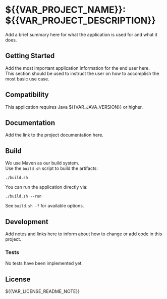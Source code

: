 # ${{VAR_PROJECT_NAME}}: ${{VAR_PROJECT_DESCRIPTION}}

Add a brief summary here for what the application is used for and what it does.


## Getting Started

Add the most important application information for the end user here.  
This section should be used to instruct the user on how to accomplish the most basic use case.


## Compatibility

This application requires Java ${{VAR_JAVA_VERSION}} or higher.


## Documentation

Add the link to the project documentation here.


## Build

We use Maven as our build system.  
Use the ```build.sh``` script to build the artifacts:
```
./build.sh
```

You can run the application directly via:
```
./build.sh --run
```
See ```build.sh -?``` for available options.


## Development

Add notes and links here to inform about how to change or add code in this project.

### Tests

No tests have been implemented yet.


## License

${{VAR_LICENSE_README_NOTE}}


